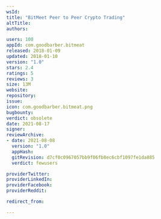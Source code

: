 ```yaml
---
wsId: 
title: "BitMeet Peer to Peer Crypto Trading"
altTitle: 
authors:

users: 100
appId: com.goodbarber.bitmeat
released: 2018-01-09
updated: 2018-01-10
version: "1.0"
stars: 2.4
ratings: 5
reviews: 3
size: 13M
website: 
repository: 
issue: 
icon: com.goodbarber.bitmeat.png
bugbounty: 
verdict: obsolete
date: 2021-08-17
signer: 
reviewArchive:
- date: 2021-08-08
  version: "1.0"
  appHash: 
  gitRevision: d7cf0c0967057bb9f06fb8ec6cbf1097fe1da885
  verdict: fewusers

providerTwitter: 
providerLinkedIn: 
providerFacebook: 
providerReddit: 

redirect_from:

---
```



